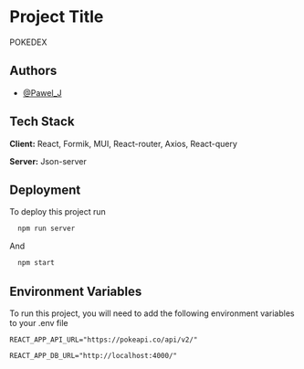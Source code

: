 
# Project Title

POKEDEX


## Authors

- [@Pawel_J](https://github.com/Poul1337)


## Tech Stack

**Client:** React, Formik, MUI, React-router, Axios, React-query

**Server:** Json-server


## Deployment

To deploy this project run

```bash
  npm run server
```
And 
```bash
  npm start
```


## Environment Variables

To run this project, you will need to add the following environment variables to your .env file

`REACT_APP_API_URL="https://pokeapi.co/api/v2/"`

`REACT_APP_DB_URL="http://localhost:4000/"`

